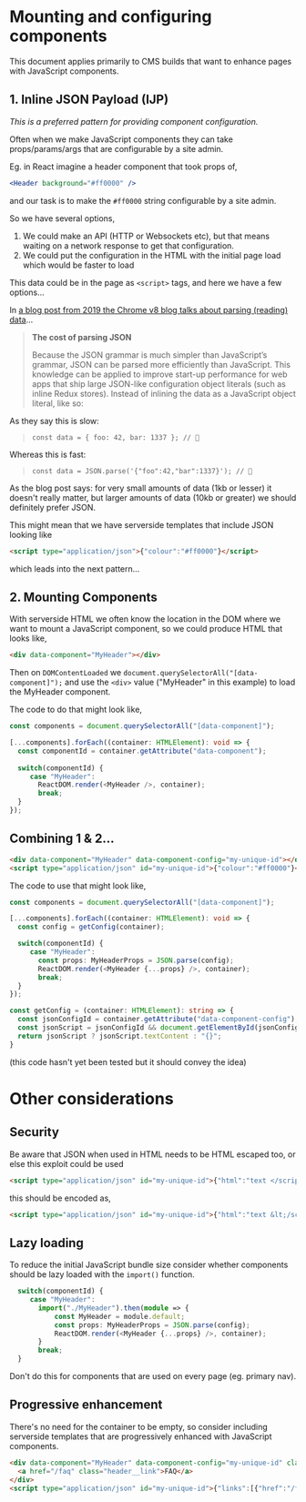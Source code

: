 # Mounting and configuring components

This document applies primarily to CMS builds that want to enhance pages with JavaScript components.

## 1. Inline JSON Payload (IJP)

_This is a preferred pattern for providing component configuration._

Often when we make JavaScript components they can take props/params/args that are configurable by a site admin.

Eg. in React imagine a header component that took props of,

```jsx
<Header background="#ff0000" />
```

and our task is to make the `#ff0000` string configurable by a site admin.

So we have several options,

1. We could make an API (HTTP or Websockets etc), but that means waiting on a network response to get that configuration.
2. We could put the configuration in the HTML with the initial page load which would be faster to load

This data could be in the page as `<script>` tags, and here we have a few options...

In [a blog post from 2019 the Chrome v8 blog talks about parsing (reading) data](https://v8.dev/blog/cost-of-javascript-2019#json)...

> **The cost of parsing JSON**
>
> Because the JSON grammar is much simpler than JavaScript’s grammar, JSON can be parsed more efficiently than JavaScript. This knowledge can be applied to improve start-up performance for web apps that ship large JSON-like configuration object literals (such as inline Redux stores). Instead of inlining the data as a JavaScript object literal, like so:

As they say this is slow:

> `const data = { foo: 42, bar: 1337 }; // 🐌`

Whereas this is fast:

> `const data = JSON.parse('{"foo":42,"bar":1337}'); // 🚀`

As the blog post says: for very small amounts of data (1kb or lesser) it doesn't really matter, but larger amounts of data (10kb or greater) we should definitely prefer JSON.

This might mean that we have serverside templates that include JSON looking like

```html
<script type="application/json">{"colour":"#ff0000"}</script>
```

which leads into the next pattern...

## 2. Mounting Components

With serverside HTML we often know the location in the DOM where we want to mount a JavaScript component, so we could produce HTML that looks like,

```html
<div data-component="MyHeader"></div>
```

Then on `DOMContentLoaded` we `document.querySelectorAll("[data-component]");` and use the `<div>` value ("MyHeader" in this example) to load the MyHeader component.

The code to do that might look like,

```typescript
const components = document.querySelectorAll("[data-component]");

[...components].forEach((container: HTMLElement): void => {
  const componentId = container.getAttribute("data-component");
    
  switch(componentId) {
     case "MyHeader":
       ReactDOM.render(<MyHeader />, container);
       break;
  }
});
```

## Combining 1 & 2...

```html
<div data-component="MyHeader" data-component-config="my-unique-id"></div>
<script type="application/json" id="my-unique-id">{"colour":"#ff0000"}</script>
```

The code to use that might look like,

```typescript
const components = document.querySelectorAll("[data-component]");

[...components].forEach((container: HTMLElement): void => {
  const config = getConfig(container);

  switch(componentId) {
     case "MyHeader":
       const props: MyHeaderProps = JSON.parse(config);
       ReactDOM.render(<MyHeader {...props} />, container);
       break;
  }
});

const getConfig = (container: HTMLElement): string => {
  const jsonConfigId = container.getAttribute("data-component-config");
  const jsonScript = jsonConfigId && document.getElementById(jsonConfigId);
  return jsonScript ? jsonScript.textContent : "{}";
}
```

(this code hasn't yet been tested but it should convey the idea)

# Other considerations

## Security

Be aware that JSON when used in HTML needs to be HTML escaped too, or else this exploit could be used

```html
<script type="application/json" id="my-unique-id">{"html":"text </script> more text"}</script>
```

this should be encoded as,

```html
<script type="application/json" id="my-unique-id">{"html":"text &lt;/script&gt; more text"}</script>
```

## Lazy loading

To reduce the initial JavaScript bundle size consider whether components should be lazy loaded with the `import()` function.

```typescript
  switch(componentId) {
     case "MyHeader":       
       import("./MyHeader").then(module => {
           const MyHeader = module.default;
           const props: MyHeaderProps = JSON.parse(config);
           ReactDOM.render(<MyHeader {...props} />, container);
       }
       break;
  }
```

Don't do this for components that are used on every page (eg. primary nav).

## Progressive enhancement

There's no need for the container to be empty, so consider including serverside templates that are progressively enhanced with JavaScript components.

```html
<div data-component="MyHeader" data-component-config="my-unique-id" class="header">
  <a href="/faq" class="header__link">FAQ</a>
</div>
<script type="application/json" id="my-unique-id">{"links":[{"href":"/faq","text":"FAQ"}]}</script>
```
